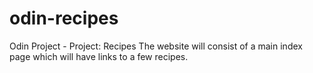 # odin-recipes
Odin Project - Project: Recipes
The website will consist of a main index page which will have links to a few recipes.